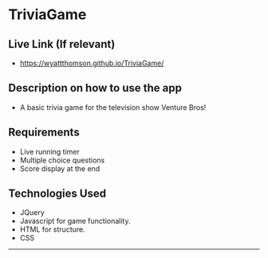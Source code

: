 # TriviaGame

## Live Link (If relevant)
- https://wyattthomson.github.io/TriviaGame/

## Description on how to use the app
- A basic trivia game for the television show Venture Bros!

## Requirements
- Live running timer
- Multiple choice questions
- Score display at the end

## Technologies Used
- JQuery
- Javascript for game functionality. 
- HTML for structure.
- CSS




-------------
